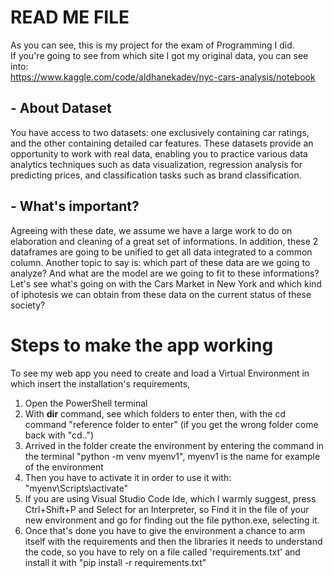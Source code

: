 # READ ME FILE
As you can see, this is my project for the exam of Programming I did.   
If you're going to see from which site I got my original data, you can see into:  
https://www.kaggle.com/code/aldhanekadev/nyc-cars-analysis/notebook
## - About Dataset
You have access to two datasets: one exclusively containing car ratings, and the other containing detailed car features. These datasets provide an opportunity to work with real data, enabling you to practice various data analytics techniques such as data visualization, regression analysis for predicting prices, and classification tasks such as brand classification.

## - What's important?
Agreeing with these date, we assume we have a large work to do on elaboration and cleaning of a great set of informations. In addition, these 2 dataframes are going to be unified to get all data integrated to a common column. 
Another topic to say is: which part of these data are we going to analyze? And what are the model are we going to fit to these informations? 
Let's see what's going on with the Cars Market in New York and which kind of iphotesis we can obtain from these data on the current status of these society? 

# Steps to make the app working
To see my web app you need to create and load a Virtual Environment in which insert the installation's requirements, 
1. Open the PowerShell terminal
2. With **dir** command, see which folders to enter then, with the cd command "reference folder to enter" (if you get the wrong folder come back with "cd..")
3. Arrived in the folder create the environment by entering the command in the terminal "python -m venv myenv1", myenv1 is the name for example of the environment
4. Then you have to activate it in order to use it with: "myenv\Scripts\activate"
5. If you are using Visual Studio Code Ide, which I warmly suggest, press Ctrl+Shift+P and Select for an Interpreter, so Find it in the file of your new environment and go for finding out the file python.exe, selecting it. 
5. Once that's done you have to give the environment a chance to arm itself with the requirements and then the libraries it needs to understand the code, so you have to rely on a file called 'requirements.txt' and install it with "pip install -r requirements.txt"
